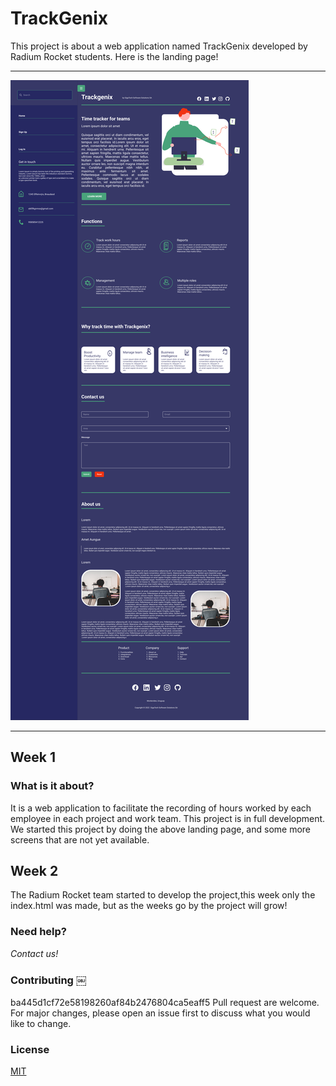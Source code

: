 # TrackGenix

This project is about a web application named TrackGenix developed by 
Radium Rocket students.
Here is the landing page!
______________________________________
![alt text](./week-02/img/Landing-Desktop-SideBar.png)
______________________________________
## Week 1

### What is it about?
It is a web application to facilitate the recording of hours worked by each employee in each project and work team.
This project is in full development. We started this project by doing the above landing page, and some more screens that are not yet available.


## Week 2

The Radium Rocket team started to develop the project,this week only the index.html was made, but as the weeks go by the project will grow!

### Need help?
*Contact us!*

### Contributing ￼
ba445d1cf72e58198260af84b2476804ca5eaff5
Pull request are welcome. For major changes, please open an issue first to discuss what you would like to change.

### License
[MIT](https://choosealicense.com/license/mit/)

